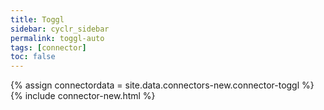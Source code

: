 ```yaml
---
title: Toggl
sidebar: cyclr_sidebar
permalink: toggl-auto
tags: [connector]
toc: false
---
```

{% assign connectordata = site.data.connectors-new.connector-toggl %}
{% include connector-new.html %}	